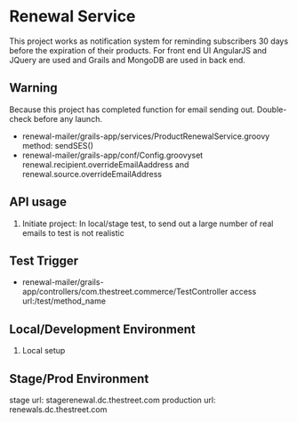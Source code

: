 Renewal Service 
===========
This project works as notification system for reminding subscribers 30 days before the expiration of their products. For front end
UI AngularJS and JQuery are used and Grails and MongoDB are used in back end. 

Warning
---------
Because this project has completed function for email sending out. Double-check before any launch.
- renewal-mailer/grails-app/services/ProductRenewalService.groovy  method: sendSES()
- renewal-mailer/grails-app/conf/Config.groovyset renewal.recipient.overrideEmailAaddress and renewal.source.overrideEmailAddress

API usage
---------
1. Initiate project:
In local/stage test, to send out a large number of real emails to test is not realistic

Test Trigger
---------
- renewal-mailer/grails-app/controllers/com.thestreet.commerce/TestController
access url:/test/method_name



Local/Development Environment
---------
1. Local setup


Stage/Prod Environment
---------
stage url: stagerenewal.dc.thestreet.com
production url: renewals.dc.thestreet.com
